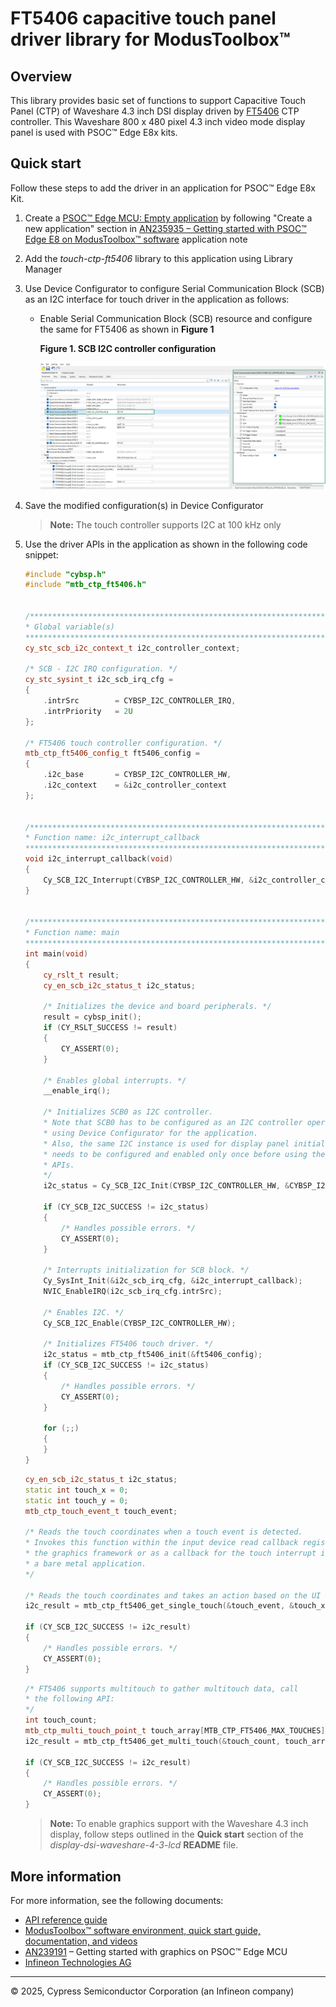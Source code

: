 # FT5406 capacitive touch panel driver library for ModusToolbox&trade;

## Overview

This library provides basic set of functions to support Capacitive Touch Panel (CTP) of Waveshare 4.3 inch DSI display driven by [FT5406](https://www.displayfuture.com/Display/datasheet/controller/FT5x06.pdf) CTP controller. This Waveshare 800 x 480 pixel 4.3 inch video mode display panel is used with PSOC&trade; Edge E8x kits.

## Quick start

Follow these steps to add the driver in an application for PSOC&trade; Edge E8x Kit.

1. Create a [PSOC&trade; Edge MCU: Empty application](https://github.com/Infineon/mtb-example-psoc-edge-empty-app) by following "Create a new application" section in [AN235935 – Getting started with PSOC&trade; Edge E8 on ModusToolbox&trade; software](https://www.infineon.com/AN235935) application note

2. Add the *touch-ctp-ft5406* library to this application using Library Manager

3. Use Device Configurator to configure Serial Communication Block (SCB) as an I2C interface for touch driver in the application as follows:

   - Enable Serial Communication Block (SCB) resource and configure the same for FT5406 as shown in **Figure 1**
      
     **Figure 1. SCB I2C controller configuration**
      
     ![](images/mtb-display-mw-scb-design-config.png)

4. Save the modified configuration(s) in Device Configurator

    > **Note:** The touch controller supports I2C at 100 kHz only

5. Use the driver APIs in the application as shown in the following code snippet:

    ```cpp
    #include "cybsp.h"
    #include "mtb_ctp_ft5406.h"


    /*****************************************************************************
    * Global variable(s)
    *****************************************************************************/
    cy_stc_scb_i2c_context_t i2c_controller_context;

    /* SCB - I2C IRQ configuration. */
    cy_stc_sysint_t i2c_scb_irq_cfg =
    {
        .intrSrc        = CYBSP_I2C_CONTROLLER_IRQ,
        .intrPriority   = 2U
    };

    /* FT5406 touch controller configuration. */
    mtb_ctp_ft5406_config_t ft5406_config =
    {
        .i2c_base       = CYBSP_I2C_CONTROLLER_HW,
        .i2c_context    = &i2c_controller_context
    };


    /*****************************************************************************
    * Function name: i2c_interrupt_callback
    *****************************************************************************/
    void i2c_interrupt_callback(void)
    {
        Cy_SCB_I2C_Interrupt(CYBSP_I2C_CONTROLLER_HW, &i2c_controller_context);
    }


    /*****************************************************************************
    * Function name: main
    *****************************************************************************/
    int main(void)
    {
        cy_rslt_t result;
        cy_en_scb_i2c_status_t i2c_status;

        /* Initializes the device and board peripherals. */
        result = cybsp_init();
        if (CY_RSLT_SUCCESS != result)
        {
            CY_ASSERT(0);
        }

        /* Enables global interrupts. */
        __enable_irq();

        /* Initializes SCB0 as I2C controller.
        * Note that SCB0 has to be configured as an I2C controller operating at 100 kHz 
        * using Device Configurator for the application.
        * Also, the same I2C instance is used for display panel initialization so it 
        * needs to be configured and enabled only once before using the driver 
        * APIs.
        */
        i2c_status = Cy_SCB_I2C_Init(CYBSP_I2C_CONTROLLER_HW, &CYBSP_I2C_CONTROLLER_config, &i2c_controller_context);

        if (CY_SCB_I2C_SUCCESS != i2c_status)
        {
            /* Handles possible errors. */
            CY_ASSERT(0);
        }

        /* Interrupts initialization for SCB block. */
        Cy_SysInt_Init(&i2c_scb_irq_cfg, &i2c_interrupt_callback);
        NVIC_EnableIRQ(i2c_scb_irq_cfg.intrSrc);

        /* Enables I2C. */
        Cy_SCB_I2C_Enable(CYBSP_I2C_CONTROLLER_HW);

        /* Initializes FT5406 touch driver. */
        i2c_status = mtb_ctp_ft5406_init(&ft5406_config);
        if (CY_SCB_I2C_SUCCESS != i2c_status)
        {
            /* Handles possible errors. */
            CY_ASSERT(0);
        }

        for (;;)
        {
        }
    }
    ```
    ```cpp
    cy_en_scb_i2c_status_t i2c_status;
    static int touch_x = 0;
    static int touch_y = 0;
    mtb_ctp_touch_event_t touch_event;

    /* Reads the touch coordinates when a touch event is detected.
    * Invokes this function within the input device read callback registered to
    * the graphics framework or as a callback for the touch interrupt in 
    * a bare metal application.
    */

    /* Reads the touch coordinates and takes an action based on the UI event. */
    i2c_result = mtb_ctp_ft5406_get_single_touch(&touch_event, &touch_x, &touch_y);

    if (CY_SCB_I2C_SUCCESS != i2c_result)
    {
        /* Handles possible errors. */
        CY_ASSERT(0);
    }
    ```
    ```cpp
    /* FT5406 supports multitouch to gather multitouch data, call 
    * the following API:
    */
    int touch_count;
    mtb_ctp_multi_touch_point_t touch_array[MTB_CTP_FT5406_MAX_TOUCHES] = {0xff};
    i2c_result = mtb_ctp_ft5406_get_multi_touch(&touch_count, touch_array);

    if (CY_SCB_I2C_SUCCESS != i2c_result)
    {
        /* Handles possible errors. */
        CY_ASSERT(0);
    }
    ```
    > **Note:** To enable graphics support with the Waveshare 4.3 inch display, follow steps outlined in the **Quick start** section of the *display-dsi-waveshare-4-3-lcd* **README** file.

## More information

For more information, see the following documents:

* [API reference guide](./API_reference.md)
* [ModusToolbox&trade; software environment, quick start guide, documentation, and videos](https://www.infineon.com/modustoolbox)
* [AN239191](https://www.infineon.com/AN239191) – Getting started with graphics on PSOC&trade; Edge MCU
* [Infineon Technologies AG](https://www.infineon.com)


---
© 2025, Cypress Semiconductor Corporation (an Infineon company)
